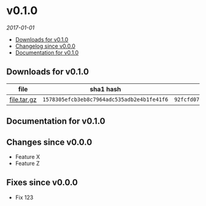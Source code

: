 <!--
# v0.2.0
_2017_
  - [Downloads for v0.2.0](#downloads-for-v020)
  - [Changelog since v0.1.0](#changes-since-v010)
  - [Documentation for v0.2.0](#documentation-for-v020)

## Documentation for v0.2.0
[Documentation](/tree/v0.2.0/docs)

## Changes since v0.1.0

## Fixes since v0.1.0

---

-->

# v0.1.0
_2017-01-01_
  - [Downloads for v0.1.0](#downloads-for-v010)
  - [Changelog since v0.0.0](#changes-since-v000)
  - [Documentation for v0.1.0](#documentation-for-v010)

## Downloads for v0.1.0

file | sha1 hash | md5 hash
--- | --------- | --------
[file.tar.gz](https://example.com/release/v0.1.0/file.tar.gz) | `1578305efcb3eb8c7964adc535adb2e4b1fe41f6` | `92fcfd07d75ae94bfca36ded722ae7b626091fe4f7e76f6fcbf9f46a2fe3aab6`

## Documentation for v0.1.0



## Changes since v0.0.0
  - Feature X
  - Feature Z

## Fixes since v0.0.0
  - Fix 123
